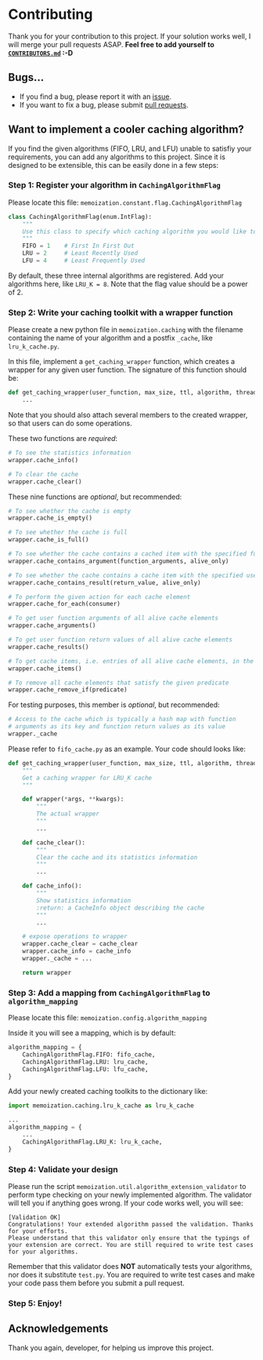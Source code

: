 # Contributing

Thank you for your contribution to this project. If your solution works well, I will merge your pull requests ASAP. 
**Feel free to add yourself to [`CONTRIBUTORS.md`](https://github.com/lonelyenvoy/python-memoization/blob/master/CONTRIBUTORS.md) :-D**

## Bugs...

- If you find a bug, please report it with an [issue](https://github.com/lonelyenvoy/python-memoization/issues).
- If you want to fix a bug, please submit [pull requests](https://github.com/lonelyenvoy/python-memoization/pulls).

## Want to implement a cooler caching algorithm?

If you find the given algorithms (FIFO, LRU, and LFU) unable to satisfiy your requirements, 
you can add any algorithms to this project. Since it is designed to be extensible, 
this can be easily done in a few steps:

### Step 1: Register your algorithm in `CachingAlgorithmFlag`

Please locate this file: `memoization.constant.flag.CachingAlgorithmFlag`

```python
class CachingAlgorithmFlag(enum.IntFlag):
    """
    Use this class to specify which caching algorithm you would like to use
    """
    FIFO = 1    # First In First Out
    LRU = 2     # Least Recently Used
    LFU = 4     # Least Frequently Used
```

By default, these three internal algorithms are registered. 
Add your algorithms here, like `LRU_K = 8`. Note that the flag value should be a power of 2.


### Step 2: Write your caching toolkit with a wrapper function

Please create a new python file in `memoization.caching` with the filename
containing the name of your algorithm and a postfix `_cache`, like `lru_k_cache.py`.

In this file, implement a `get_caching_wrapper` function, which creates a wrapper 
for any given user function. The signature of this function should be:
```python
def get_caching_wrapper(user_function, max_size, ttl, algorithm, thread_safe):
    ...
```

Note that you should also attach several members to the created wrapper, 
so that users can do some operations. 

These two functions are *required*:

```python
# To see the statistics information
wrapper.cache_info()

# To clear the cache
wrapper.cache_clear()
```

These nine functions are *optional*, but recommended:

```python
# To see whether the cache is empty
wrapper.cache_is_empty()

# To see whether the cache is full
wrapper.cache_is_full()

# To see whether the cache contains a cached item with the specified function call arguments
wrapper.cache_contains_argument(function_arguments, alive_only)

# To see whether the cache contains a cache item with the specified user function return value
wrapper.cache_contains_result(return_value, alive_only)

# To perform the given action for each cache element
wrapper.cache_for_each(consumer)

# To get user function arguments of all alive cache elements
wrapper.cache_arguments()

# To get user function return values of all alive cache elements
wrapper.cache_results()

# To get cache items, i.e. entries of all alive cache elements, in the form of (argument, result)
wrapper.cache_items()

# To remove all cache elements that satisfy the given predicate
wrapper.cache_remove_if(predicate)
```

For testing purposes, this member is *optional*, but recommended:
```python
# Access to the cache which is typically a hash map with function 
# arguments as its key and function return values as its value
wrapper._cache
```

Please refer to `fifo_cache.py` as an example. Your code should looks like:

```python
def get_caching_wrapper(user_function, max_size, ttl, algorithm, thread_safe):
    """
    Get a caching wrapper for LRU_K cache
    """

    def wrapper(*args, **kwargs):
        """
        The actual wrapper
        """
        ...

    def cache_clear():
        """
        Clear the cache and its statistics information
        """
        ...

    def cache_info():
        """
        Show statistics information
        :return: a CacheInfo object describing the cache
        """
        ...

    # expose operations to wrapper
    wrapper.cache_clear = cache_clear
    wrapper.cache_info = cache_info
    wrapper._cache = ...

    return wrapper

```

### Step 3: Add a mapping from `CachingAlgorithmFlag` to `algorithm_mapping`

Please locate this file: `memoization.config.algorithm_mapping`

Inside it you will see a mapping, which is by default:

```python
algorithm_mapping = {
    CachingAlgorithmFlag.FIFO: fifo_cache,
    CachingAlgorithmFlag.LRU: lru_cache,
    CachingAlgorithmFlag.LFU: lfu_cache,
}
```

Add your newly created caching toolkits to the dictionary like:
```python
import memoization.caching.lru_k_cache as lru_k_cache

...
algorithm_mapping = {
    ...
    CachingAlgorithmFlag.LRU_K: lru_k_cache,
}
```


### Step 4: Validate your design

Please run the script `memoization.util.algorithm_extension_validator` to perform
type checking on your newly implemented algorithm. The validator will tell you 
if anything goes wrong. If your code works well, you will see:

```
[Validation OK]
Congratulations! Your extended algorithm passed the validation. Thanks for your efforts.
Please understand that this validator only ensure that the typings of your extension are correct. You are still required to write test cases for your algorithms.
```

Remember that this validator does **NOT** automatically tests your algorithms, 
nor does it substitute `test.py`. You are required to write test cases and make 
your code pass them before you submit a pull request.


### Step 5: Enjoy!


## Acknowledgements

Thank you again, developer, for helping us improve this project.
